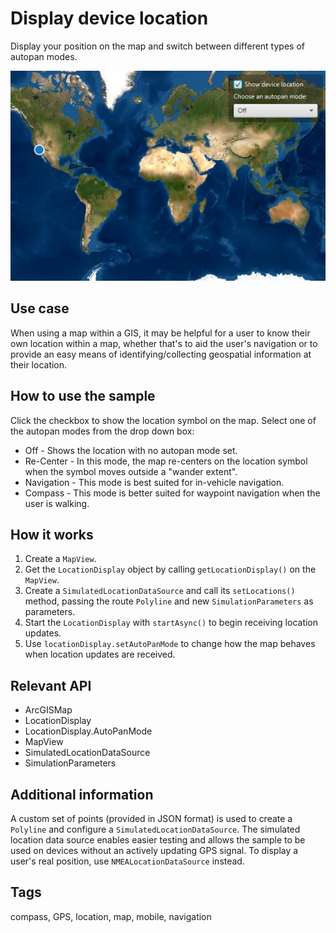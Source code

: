 # Display device location

Display your position on the map and switch between different types of autopan modes.

![Image of display device location](DisplayDeviceLocation.png)

## Use case

When using a map within a GIS, it may be helpful for a user to know their own location within a map, whether that's to aid the user's navigation or to provide an easy means of identifying/collecting geospatial information at their location.

## How to use the sample

Click the checkbox to show the location symbol on the map. Select one of the autopan modes from the drop down box:

* Off - Shows the location with no autopan mode set.
* Re-Center - In this mode, the map re-centers on the location symbol when the symbol moves outside a "wander extent".
* Navigation -  This mode is best suited for in-vehicle navigation.
* Compass - This mode is better suited for waypoint navigation when the user is walking.

## How it works

1. Create a `MapView`.
2. Get the `LocationDisplay` object by calling `getLocationDisplay()` on the `MapView`.
2. Create a `SimulatedLocationDataSource` and call its `setLocations()` method, passing the route `Polyline` and new `SimulationParameters` as parameters. 
3. Start the `LocationDisplay` with `startAsync()` to begin receiving location updates.
5. Use `locationDisplay.setAutoPanMode` to change how the map behaves when location updates are received.

## Relevant API

* ArcGISMap
* LocationDisplay
* LocationDisplay.AutoPanMode
* MapView
* SimulatedLocationDataSource
* SimulationParameters

## Additional information

A custom set of points (provided in JSON format) is used to create a `Polyline` and configure a `SimulatedLocationDataSource`. The simulated location data source enables easier testing and allows the sample to be used on devices without an actively updating GPS signal. To display a user's real position, use `NMEALocationDataSource` instead.

## Tags

compass, GPS, location, map, mobile, navigation